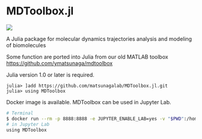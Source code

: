 # MDToolbox.jl

<!-- [![](https://img.shields.io/badge/docs-stable-blue.svg)](https://www.bio.ics.saitama-u.ac.jp/MDToolbox.jl/stable/) -->
[![](https://img.shields.io/badge/docs-dev-blue.svg)](https://www.bio.ics.saitama-u.ac.jp/MDToolbox.jl/dev/)

A Julia package for molecular dynamics trajectories analysis and modeling of biomolecules

Some function are ported into Julia from our old MATLAB toolbox https://github.com/ymatsunaga/mdtoolbox

Julia version 1.0 or later is required. 
```
julia> ]add https://github.com/matsunagalab/MDToolbox.jl.git
julia> using MDToolbox
```

Docker image is available. MDToolbox can be used in Jupyter Lab.
```bash
# Terminal
$ docker run --rm -p 8888:8888 -e JUPYTER_ENABLE_LAB=yes -v "$PWD":/home/jovyan/work matsunagalab/mdtoolbox.jl
# in Jupyter Lab
using MDToolbox
```
